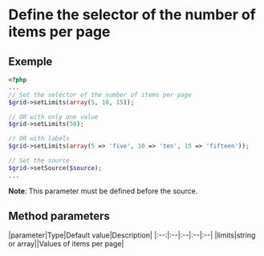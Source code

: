 Define the selector of the number of items per page
===================================================

## Exemple
```php
<?php
...
// Set the selector of the number of items per page
$grid->setLimits(array(5, 10, 15));

// OR with only one value
$grid->setLimits(50);

// OR with labels
$grid->setLimits(array(5 => 'five', 10 => 'ten', 15 => 'fifteen'));

// Set the source
$grid->setSource($source);
...
```

**Note**: This parameter must be defined before the source.

## Method parameters

|parameter|Type|Default value|Description|
|:--:|:--|:--|:--|:--|
|limits|string or array||Values of items per page|
